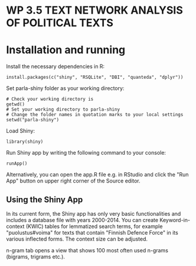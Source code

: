 # WP 3.5 TEXT NETWORK ANALYSIS OF POLITICAL TEXTS

# Installation and running

Install the necessary dependencies in R:

```{r}
install.packages(c("shiny", "RSQLite", "DBI", "quanteda", "dplyr"))
```

Set parla-shiny folder as your working directory:

```{r}
# Check your working directory is
getwd()
# Set your working directory to parla-shiny 
# Change the folder names in quotation marks to your local settings
setwd("parla-shiny")
```

Load Shiny:

```{r}
library(shiny)
```

Run Shiny app by writing the following command to your console:

```{r}
runApp()
```

Alternatively, you can open the app.R file e.g. in RStudio and click the "Run App" button on upper right corner of the Source editor.

## Using the Shiny App

In its current form, the Shiny app has only very basic functionalities and includes a database file with years 2000-2014. You can create Keyword-in-context (KWIC) tables for lemmatized search terms, for example "puolustus#voima" for texts that contain "Finnish Defence Force" in its various inflected forms. The context size can be adjusted.

n-gram tab opens a view that shows 100 most often used n-grams (bigrams, trigrams etc.). 
